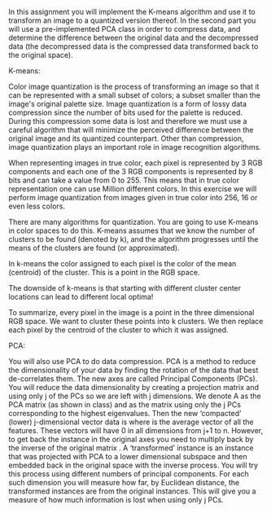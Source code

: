 In this assignment you will
implement the K-means algorithm and use it to transform an image to a quantized
version thereof. In the second part you will use a pre-implemented PCA class in
order to compress data, and determine the difference between the original data
and the decompressed data (the decompressed data is the compressed data
transformed back to the original space).



K-means:



Color image quantization is
the process of transforming an image so that it can be represented with a small
subset of colors; a subset smaller than the image's original palette size.
Image quantization is a form of lossy data compression since the number of bits
used for the palette is reduced. During this compression some data is lost and
therefore we must use a careful algorithm that will minimize the perceived
difference between the original image and its quantized counterpart. Other than
compression, image quantization plays an important role in image recognition
algorithms.



When representing images in
true color, each pixel is represented by 3 RGB components and each one of the 3
RGB components is represented by 8 bits and can take a value from 0 to 255.
This means that in true color representation one can use  Million different colors. In this exercise we
will perform image quantization from images given in true color into 256, 16 or
even less colors.



There are many algorithms for
quantization. You are going to use K-means in color spaces to do this. K-means
assumes that we know the number of clusters to be found (denoted by k), and the
algorithm progresses until the means of the clusters are found (or
approximated). 



In k-means the color assigned
to each pixel is the color of the mean (centroid) of the cluster. This is a
point in the RGB space.



The downside of k-means is
that starting with different cluster center locations can lead to different
local optima! 



To summarize, every pixel in
the image is a point in the three dimensional RGB space. We want to cluster
these points into k clusters. We then replace each pixel by the centroid of the
cluster to which it was assigned.



PCA:



You will also use PCA to do
data compression. PCA is a method to reduce the dimensionality of your data by
finding the rotation of the data that best de-correlates them. The new axes are
called Principal Components (PCs). You will reduce the data dimensionality by
creating a projection matrix and using only j of the PCs so we are left
with j dimensions. We denote A as the PCA matrix (as shown in class) and
 as the matrix using only the j PCs
corresponding to the highest eigenvalues. Then the new ‘compacted’ (lower)
j-dimensional vector data is  where is the average vector of all the
features. These vectors will have 0 in all dimensions from j+1 to n. However,
to get back the instance in the original axes you need to multiply back by the
inverse of the original matrix . A ‘transformed’ instance is
an instance that was projected with PCA to a lower dimensional subspace and
then embedded back in the original space with the inverse process. You will try
this process using different numbers of principal components. For each such
dimension you will measure how far, by Euclidean distance, the transformed
instances are from the original instances. This will give you a measure of how
much information is lost when using only j PCs.
